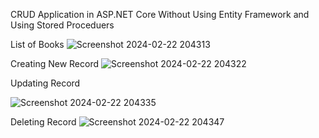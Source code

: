 CRUD Application in ASP.NET Core Without Using Entity Framework and Using Stored Proceduers

List of Books
![Screenshot 2024-02-22 204313](https://github.com/ABDULALI24/CRUDwithoutEF/assets/128752429/0beabb1d-a359-4080-90de-79455c1df468)

Creating New Record
![Screenshot 2024-02-22 204322](https://github.com/ABDULALI24/CRUDwithoutEF/assets/128752429/cb128086-7aa6-4d25-85a6-20e81f609e15)

Updating Record

![Screenshot 2024-02-22 204335](https://github.com/ABDULALI24/CRUDwithoutEF/assets/128752429/152cb5ae-7c60-4c5b-acc8-10d3d8b8b3e6)


Deleting Record
![Screenshot 2024-02-22 204347](https://github.com/ABDULALI24/CRUDwithoutEF/assets/128752429/8f8b258b-2f04-4ba9-8a13-53008ee777b2)

